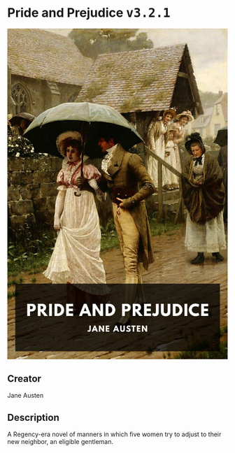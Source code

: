 
# Pride and Prejudice <kbd>v3.2.1</kbd>

<center>
  <img src="./cover-1024.jpg"/>
</center>

## Creator
Jane Austen

## Description
A Regency-era novel of manners in which five women try to adjust to their new neighbor, an eligible gentleman.
